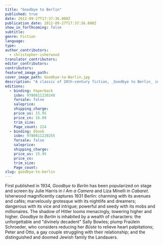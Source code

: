 ```yaml
---
title: "Goodbye to Berlin"
published: true
date: 2012-09-27T17:37:36.000Z
publication_date: 2012-09-27T17:37:36.000Z
show_in_forthcoming: false
subtitle:
genre: Fiction
language:
type:
author_contributors:
  - christopher-isherwood
translator_contributors:
editor_contributors:
contributors:
featured_image_path:
cover_image_path: Goodbye-to-Berlin.jpg
description: "A classic of 20th-century fiction, _Goodbye to Berlin_ inspired the Oscar-winning film _Cabaret_ "
editions:
  - binding: Paperback
    isbn: 9780811220248
    forsale: false
    saleprice:
    shipping_charge:
    price_us: 15.95
    price_cn: 16.00
    trim_size:
    Page_count: 224
  - binding: Ebook
    isbn: 9780811220255
    forsale: false
    saleprice:
    shipping_charge:
    price_us: 15.95
    price_cn:
    trim_size:
    Page_count:
slug: goodbye-to-berlin
---
```


First published in 1934, _Goodbye to Berlin_ has been popularized on stage and screen by Julie Harris in _I Am a Camera_ and Liza Minelli in _Cabaret_. Isherwood magnificently captures 1931 Berlin: charming with its avenues and cafés; marvelously grotesque with its nightlife and dreamers; dangerous with its vice and intrigue; powerful and seedy with its mobs and millionaires. The shadow of Hitler looms menacingly, towering higher and higher. _Goodbye to Berlin_ is inhabited by a wealth of characters: the unforgettable and "divinely decadent" Sally Bowles; plump Fraülein Schroeder, who considers reducing her _Büste_ to relieve heart palpitations; Peter and Otto, a gay couple struggling with their relationship; and the distinguished and doomed Jewish family the Landauers.

